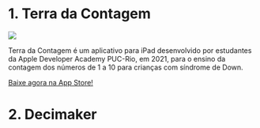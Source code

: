 # 1. Terra da Contagem

<img src="https://raw.githubusercontent.com/matheussmoreira/Terra-da-Contagem/main/terra_cover.png"> 

Terra da Contagem é um aplicativo para iPad desenvolvido por estudantes da Apple Developer Academy PUC-Rio, em 2021, para o ensino da contagem dos números de 1 a 10 para crianças com síndrome de Down.

[Baixe agora na App Store!](https://apps.apple.com/br/app/terra-da-contagem/id1592828397?l=en)

# 2. Decimaker
